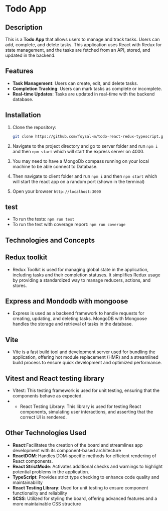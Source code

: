 # Todo App

## Description

This is a **Todo App** that allows users to manage and track tasks. Users can add, complete, and delete tasks. This application uses React with Redux for state management, and the tasks are fetched from an API, stored, and updated in the backend.

## Features

- **Task Management**: Users can create, edit, and delete tasks.
- **Completion Tracking**: Users can mark tasks as complete or incomplete.
- **Real-time Updates**: Tasks are updated in real-time with the backend database.

## Installation

1. Clone the repository:

   ```bash
   git clone https://github.com/foysal-m/todo-react-redux-typescript.git
   ```

2. Navigate to the project directory and go to server folder and run `npm i` and then `npm start` which will start the express server on 4000.

3. You may need to have a MongoDb compass running on your local machine to be able connect to Database.

4. Then navigate to client folder and run `npm i` and then `npm start` which will start the react app on a random port (shown in the terminal)

5. Open your browser `http://localhost:3000`

## test

- To run the tests: `npm run test`
- To run the test with coverage report: `npm run coverage`

## Technologies and Concepts

## Redux toolkit

- Redux Toolkit is used for managing global state in the application, including tasks and their completion statuses. It simplifies Redux usage by providing a standardized way to manage reducers, actions, and stores.

## Express and Mondodb with mongoose

- Express is used as a backend framework to handle requests for creating, updating, and deleting tasks. MongoDB with Mongoose handles the storage and retrieval of tasks in the database.

## Vite

- Vite is a fast build tool and development server used for bundling the application, offering hot module replacement (HMR) and a streamlined build process to ensure quick development and optimized performance.

## Vitest and React testing library

- Vitest: This testing framework is used for unit testing, ensuring that the components behave as expected.
- - React Testing Library: This library is used for testing React components, simulating user interactions, and asserting that the correct UI is rendered.

## Other Technologies Used

- **React**:Facilitates the creation of the board and streamlines app development with its component-based architecture
- **ReactDOM**: Handles DOM-specific methods for efficient rendering of React components.
- **React StrictMode**: Activates additional checks and warnings to highlight potential problems in the application.
- **TypeScript**: Provides strict type checking to enhance code quality and maintainability
- **React Testing Library**: Used for unit testing to ensure component functionality and reliability
- **SCSS**: Utilized for styling the board, offering advanced features and a more maintainable CSS structure
